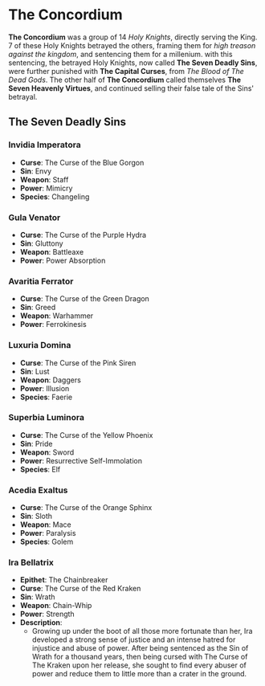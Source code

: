 # __The Concordium__
__The Concordium__ was a group of 14 _Holy Knights_, directly serving the King. 7 of these Holy Knights betrayed the others, framing them for _high treason against the kingdom_, and sentencing them for a millenium. with this sentencing, the betrayed Holy Knights, now called __The Seven Deadly Sins__, were further punished with __The Capital Curses__, from _The Blood of The Dead Gods_. The other half of __The Concordium__ called themselves __The Seven Heavenly Virtues__, and continued selling their false tale of the Sins' betrayal.

## The Seven Deadly Sins
### Invidia Imperatora
- __Curse__: The Curse of the Blue Gorgon
- __Sin__: Envy
- __Weapon__: Staff
- __Power__: Mimicry
- __Species__: Changeling
### Gula Venator
- __Curse__: The Curse of the Purple Hydra
- __Sin__: Gluttony
- __Weapon__: Battleaxe
- __Power__: Power Absorption
### Avaritia Ferrator
- __Curse__: The Curse of the Green Dragon
- __Sin__: Greed
- __Weapon__: Warhammer
- __Power__: Ferrokinesis
### Luxuria Domina
- __Curse__: The Curse of the Pink Siren
- __Sin__: Lust
- __Weapon__: Daggers
- __Power__: Illusion
- __Species__: Faerie
### Superbia Luminora
- __Curse__: The Curse of the Yellow Phoenix
- __Sin__: Pride
- __Weapon__: Sword
- __Power__: Resurrective Self-Immolation
- __Species__: Elf
### Acedia Exaltus
- __Curse__: The Curse of the Orange Sphinx
- __Sin__: Sloth
- __Weapon__: Mace
- __Power__: Paralysis
- __Species__: Golem
### Ira Bellatrix
- __Epithet__: The Chainbreaker
- __Curse__: The Curse of the Red Kraken
- __Sin__: Wrath
- __Weapon__: Chain-Whip
- __Power__: Strength
- __Description__:
    - Growing up under the boot of all those more fortunate than her, Ira developed a strong sense of justice and an intense hatred for injustice and abuse of power. After being sentenced as the Sin of Wrath for a thousand years, then being cursed with The Curse of The Kraken upon her release, she sought to find every abuser of power and reduce them to little more than a crater in the ground.
